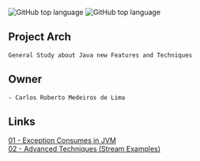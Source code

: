 ![GitHub top language](https://img.shields.io/badge/Java--%20JDK-17-green)
![GitHub top language](https://img.shields.io/badge/Java--%20JDK-11-green)
## Project Arch
	General Study about Java new Features and Techniques
	
## Owner
	- Carlos Roberto Medeiros de Lima
	
## Links
[01 - Exception Consumes in JVM](https://github.com/CarlosRobertoMedeiros/study-java-arch/tree/main/exceptions-consume-jvm)<br>
[02 - Advanced Techniques (Stream Examples)](https://github.com/CarlosRobertoMedeiros/study-java-arch/tree/main/advanced-techniques)
